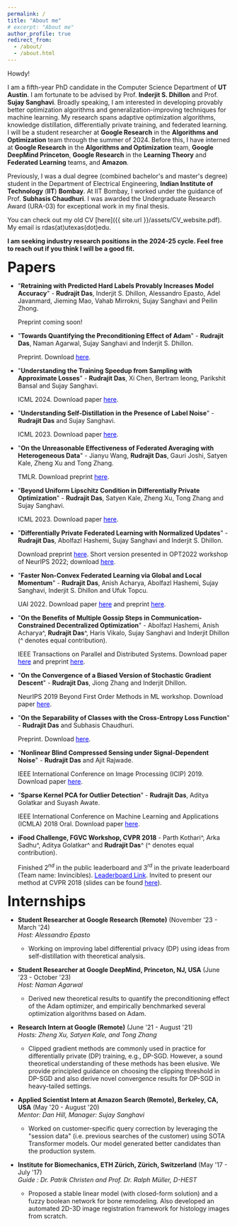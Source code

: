 ```yaml
---
permalink: /
title: "About me"
# excerpt: "About me"
author_profile: true
redirect_from: 
  - /about/
  - /about.html
---
```


Howdy!

I am a fifth-year PhD candidate in the Computer Science Department of **UT Austin**. I am fortunate to be advised by Prof. **Inderjit S. Dhillon** and Prof. **Sujay Sanghavi**. Broadly speaking, I am interested in developing provably better optimization algorithms and generalization-improving techniques for machine learning. My research spans adaptive optimization algorithms, knowledge distillation, differentially private training, and federated learning. I will be a student researcher at **Google Research** in the **Algorithms and Optimization** team through the summer of 2024. Before this, I have interned at **Google Research** in the **Algorithms and Optimization** team, **Google DeepMind Princeton**, **Google Research** in the **Learning Theory** and **Federated Learning** teams, and **Amazon**.

Previously, I was a dual degree (combined bachelor's and master's degree) student in the Department of Electrical Engineering, **Indian Institute of Technology** (**IIT**) **Bombay**. At IIT Bombay, I worked under the guidance of Prof. **Subhasis Chaudhuri**. I was awarded the Undergraduate Research Award (URA-03) for exceptional work in my final thesis.

You can check out my old CV [here]({{ site.url }}/assets/CV_website.pdf). My email is rdas(at)utexas(dot)edu.

**I am seeking industry research positions in the 2024-25 cycle. Feel free to reach out if you think I will be a good fit.**

**<font size="+3">Papers</font>**

* "**Retraining with Predicted Hard Labels Provably Increases Model Accuracy**" - **Rudrajit Das**, Inderjit S. Dhillon, Alessandro Epasto, Adel Javanmard, Jieming Mao, Vahab Mirrokni, Sujay Sanghavi and Peilin Zhong.

    Preprint coming soon!

* "**Towards Quantifying the Preconditioning Effect of Adam**" - **Rudrajit Das**, Naman Agarwal, Sujay Sanghavi and Inderjit S. Dhillon.

    Preprint. Download <a href="https://arxiv.org/abs/2402.07114" style="color: #0000FF">here</a>.

* "**Understanding the Training Speedup from Sampling with Approximate Losses**" - **Rudrajit Das**, Xi Chen, Bertram Ieong, Parikshit Bansal and Sujay Sanghavi.

    ICML 2024. Download paper <a href="https://openreview.net/pdf/d3f58fe5de95e47b4f05e4c964d14b536ec6d510.pdf" style="color: #0000FF">here</a>.

* "**Understanding Self-Distillation in the Presence of Label Noise**" - **Rudrajit Das** and Sujay Sanghavi.
   
   ICML 2023. Download paper <a href="https://proceedings.mlr.press/v202/das23d/das23d.pdf" style="color: #0000FF">here</a>.

* "**On the Unreasonable Effectiveness of Federated Averaging with Heterogeneous Data**" - Jianyu Wang, **Rudrajit Das**, Gauri Joshi, Satyen Kale, Zheng Xu and Tong Zhang.

    TMLR. Download preprint <a href="https://arxiv.org/abs/2206.04723" style="color: #0000FF">here</a>.

* "**Beyond Uniform Lipschitz Condition in Differentially Private Optimization**" - **Rudrajit Das**, Satyen Kale, Zheng Xu, Tong Zhang and Sujay Sanghavi.

    ICML 2023. Download paper <a href="https://proceedings.mlr.press/v202/das23c/das23c.pdf" style="color: #0000FF">here</a>. 
    
* "**Differentially Private Federated Learning with Normalized Updates**" - **Rudrajit Das**, Abolfazl Hashemi, Sujay Sanghavi and Inderjit S. Dhillon.

    Download preprint <a href="https://arxiv.org/pdf/2106.07094.pdf" style="color: #0000FF">here</a>. Short version presented in OPT2022 workshop of NeurIPS 2022; download <a href="https://openreview.net/pdf?id=0FllaTqjor7" style="color: #0000FF">here</a>.

* "**Faster Non-Convex Federated Learning via Global and Local Momentum**" - **Rudrajit Das**, Anish Acharya, Abolfazl Hashemi, Sujay Sanghavi, Inderjit S. Dhillon and Ufuk Topcu.

    UAI 2022. Download paper <a href="https://proceedings.mlr.press/v180/das22b.html" style="color: #0000FF">here</a> and preprint <a href="https://arxiv.org/pdf/2012.04061.pdf" style="color: #0000FF">here</a>.

* "**On the Benefits of Multiple Gossip Steps in Communication-Constrained Decentralized Optimization**" - Abolfazl Hashemi, Anish Acharya^, **Rudrajit Das**^, Haris Vikalo, Sujay Sanghavi and Inderjit Dhillon (^ denotes equal contribution).

    IEEE Transactions on Parallel and Distributed Systems. Download paper <a href="https://ieeexplore.ieee.org/abstract/document/9664349" style="color: #0000FF">here</a> and preprint <a href="https://arxiv.org/pdf/2011.10643.pdf" style="color: #0000FF">here</a>.
    
* "**On the Convergence of a Biased Version of Stochastic Gradient Descent**" - **Rudrajit Das**, Jiong Zhang and Inderjit Dhillon.

     NeurIPS 2019 Beyond First Order Methods in ML workshop. Download paper <a href="https://drive.google.com/file/d/1fn1iO_CXWJzgVqiY3p84NfCf__i6hKCW/view" style="color: #0000FF">here</a>.

* "**On the Separability of Classes with the Cross-Entropy Loss Function**" - **Rudrajit Das** and Subhasis Chaudhuri.

    Preprint. Download <a href="https://arxiv.org/abs/1909.06930" style="color: #0000FF">here</a>.
    
* "**Nonlinear Blind Compressed Sensing under Signal-Dependent Noise**" - **Rudrajit Das** and Ajit Rajwade.

    IEEE International Conference on Image Processing (ICIP) 2019. Download paper <a href="https://ieeexplore.ieee.org/abstract/document/8803173" style="color: #0000FF">here</a>.

* "**Sparse Kernel PCA for Outlier Detection**" - **Rudrajit Das**, Aditya Golatkar and Suyash Awate.

    IEEE International Conference on Machine Learning and Applications (ICMLA) 2018 Oral. Download paper <a href="https://arxiv.org/abs/1809.02497" style="color: #0000FF">here</a>.

* **iFood Challenge, FGVC Workshop, CVPR 2018** - Parth Kothari^, Arka Sadhu^, Aditya Golatkar^ and **Rudrajit Das**^ (^ denotes equal contribution).

    Finished $2^{nd}$ in the public leaderboard and $3^{rd}$ in the private leaderboard (Team name: Invincibles). <a href="https://www.kaggle.com/c/ifood2018/leaderboard" style="color: #0000FF">Leaderboard Link</a>.
    Invited to present our method at CVPR 2018 (slides can be found  <a href="https://drive.google.com/file/d/1ycgDwlw62mWgaLy5qslvqjyiND0vgYTG/view?usp=sharing" style="color: #0000FF">here</a>).

**<font size="+3">Internships</font>**

* **Student Researcher at Google Research (Remote)** (November '23 - March '24) <br/>
    *Host: Alessandro Epasto* <br/>
    * Working on improving label differential privacy (DP) using ideas from self-distillation with theoretical analysis. <br/>
    
* **Student Researcher at Google DeepMind, Princeton, NJ, USA** (June '23 - October '23) <br/>
    *Host: Naman Agarwal* <br/>
    * Derived new theoretical results to quantify the preconditioning effect of the Adam optimizer, and empirically benchmarked several optimization algorithms based on Adam. <br/>
    
* **Research Intern at Google (Remote)** (June '21 - August '21) <br/>
    *Hosts: Zheng Xu, Satyen Kale, and Tong Zhang* <br/>
    * Clipped gradient methods are commonly used in practice for differentially private (DP) training, e.g., DP-SGD. However, a sound theoretical understanding of these methods has been elusive. We provide principled guidance on choosing the clipping threshold in DP-SGD and also derive novel convergence results for DP-SGD in heavy-tailed settings. <br/>

* **Applied Scientist Intern at Amazon Search (Remote), Berkeley, CA, USA** (May '20 - August '20) <br/>
    *Mentor: Dan Hill, Manager: Sujay Sanghavi* <br/>
    * Worked on customer-specific query correction by leveraging the "session data" (i.e. previous searches of the customer) using SOTA Transformer models. Our model generated better candidates than the production system. <br/>

* **Institute for Biomechanics, ETH Zürich, Zürich, Switzerland** (May '17 - July '17) <br/>
    *Guide : Dr. Patrik Christen and Prof. Dr. Ralph Müller, D-HEST* <br/>
    * Proposed a stable linear model (with closed-form solution) and a fuzzy boolean network for bone remodeling. Also developed an automated 2D-3D image registration framework for histology images from scratch. <br/>
